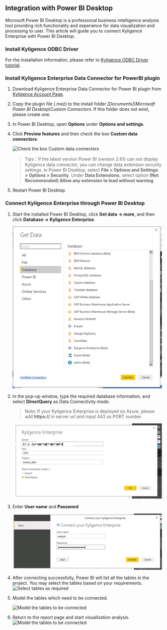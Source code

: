 ## Integration with Power BI Desktop

Microsoft Power BI Desktop is a professional business intelligence analysis tool providing rich functionality and experience for data visualization and processing to user. This article will guide you to connect Kyligence Enterprise with Power BI Desktop. 

### Install Kyligence ODBC Driver
For the installation information, please refer to [Kyligence ODBC Driver tutorial](../driver/kyligence_odbc.en.md).

### Install Kyligence Enterprise Data Connector for PowerBI plugin
1. Download Kyligence Enterprise Data Connector for Power BI  plugin from [Kyligence Account Page](http://account.kyligence.io).

2. Copy the plugin file (.mez)  to the install folder *[Documents]\Microsoft Power BI Desktop\Custom Connectors*. If this folder does not exist, please create one.

3. In Power BI Desktop, open **Options** under **Options and settings**.

4. Click **Preview features** and then check the box **Custom data connectors**.

   ![Check the box Custom data connectors](images/powerbi/Picture11.png)

   > Tips：If the latest version Power BI (version 2.61) can not display Kyligence data connector,  you can change data extension security settings. In Power BI Desktop, select **File > Options and Settings > Options > Security**. Under **Data Extensions**, select option **(Not Recommended) Allow any extension to load without warning**

5. Restart Power BI Desktop.

### Connect Kyligence Enterprise through Power BI Desktop

1.  Start the installed Power BI Desktop, click **Get data -> more**, and then click **Database -> Kyligence Enterprise**.

     ![Select Kyligence Enterprise](images/powerbi/Picture5.png)

2.  In the pop-up window, type the required database information, and select **DirectQuery** as Data Connectivity mode.

     > Note: If your Kyligence Enterprise is deployed on Azure, please add **https://** in server url and input 443 as PORT number

     ![Data Connectivity mode: DirectQuery](images/powerbi/Picture6.png)

3.  Enter **User name** and **Password** 

     ![Input account information to connect Kyligence Enterprise](images/powerbi/Picture7.png)

4.  After connecting successfully, Power BI will list all the tables in the project. You may select the tables based on your requirements.
     ![Select tables as required](images/powerbi/Picture8.png)

5.  Model the tables which need to be connected.

     ![Model the tables to be connected](images/powerbi/Picture9.png)

6.  Return to the report page and start visualization analysis.![Model the tables to be connected](images/powerbi/Picture10.png)


